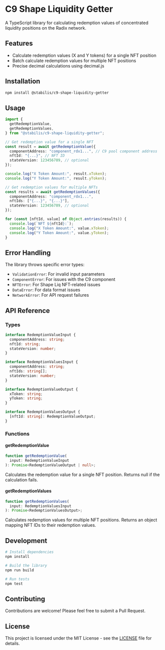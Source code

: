 # C9 Shape Liquidity Getter

A TypeScript library for calculating redemption values of concentrated liquidity positions on the Radix network.

## Features

- Calculate redemption values (X and Y tokens) for a single NFT position
- Batch calculate redemption values for multiple NFT positions
- Precise decimal calculations using decimal.js

## Installation

```bash
npm install @stabilis/c9-shape-liquidity-getter
```

## Usage

```typescript
import {
  getRedemptionValue,
  getRedemptionValues,
} from "@stabilis/c9-shape-liquidity-getter";

// Get redemption value for a single NFT
const result = await getRedemptionValue({
  componentAddress: "component_rdx1...", // C9 pool component address
  nftId: "{...}", // NFT ID
  stateVersion: 123456789, // optional
});

console.log("X Token Amount:", result.xToken);
console.log("Y Token Amount:", result.yToken);

// Get redemption values for multiple NFTs
const results = await getRedemptionValues({
  componentAddress: "component_rdx1...",
  nftIds: ["{...}", "{...}"],
  stateVersion: 123456789, // optional
});

for (const [nftId, value] of Object.entries(results)) {
  console.log(`NFT ${nftId}:`);
  console.log("X Token Amount:", value.xToken);
  console.log("Y Token Amount:", value.yToken);
}
```

## Error Handling

The library throws specific error types:

- `ValidationError`: For invalid input parameters
- `ComponentError`: For issues with the C9 component
- `NFTError`: For Shape Liq NFT-related issues
- `DataError`: For data format issues
- `NetworkError`: For API request failures

## API Reference

### Types

```typescript
interface RedemptionValueInput {
  componentAddress: string;
  nftId: string;
  stateVersion: number;
}

interface RedemptionValuesInput {
  componentAddress: string;
  nftIds: string[];
  stateVersion: number;
}

interface RedemptionValueOutput {
  xToken: string;
  yToken: string;
}

interface RedemptionValuesOutput {
  [nftId: string]: RedemptionValueOutput;
}
```

### Functions

#### getRedemptionValue

```typescript
function getRedemptionValue(
  input: RedemptionValueInput
): Promise<RedemptionValueOutput | null>;
```

Calculates the redemption value for a single NFT position. Returns null if the calculation fails.

#### getRedemptionValues

```typescript
function getRedemptionValues(
  input: RedemptionValuesInput
): Promise<RedemptionValuesOutput>;
```

Calculates redemption values for multiple NFT positions. Returns an object mapping NFT IDs to their redemption values.

## Development

```bash
# Install dependencies
npm install

# Build the library
npm run build

# Run tests
npm test
```

## Contributing

Contributions are welcome! Please feel free to submit a Pull Request.

## License

This project is licensed under the MIT License - see the [LICENSE](LICENSE) file for details.
